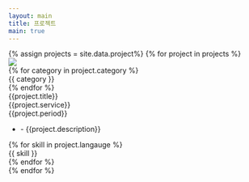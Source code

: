 ```yaml
---
layout: main
title: 프로젝트
main: true
---
```


<div class="project">
    {% assign projects = site.data.project%}
    {% for project in projects %}
    <div class="container">
        <img class="image" src="{{ project.image }}"/>
        <div class="content">
            <div class="category">
            {% for category in project.category %}
             <div class="set">
                {{ category }}
             </div>
            {% endfor %}
            </div>
            <div class="title">{{project.title}}</div>
            <div class="service">{{project.service}}</div>
            <div class="period">{{project.period}}</div>
            <ul>
                <li>- {{project.description}}</li>
            </ul>
            <div class="language">
            {% for skill in project.langauge %}
             <div class="set">
                {{ skill }}
             </div>
            {% endfor %}
            </div>
        </div>
    </div>
    {% endfor %}
</div>
